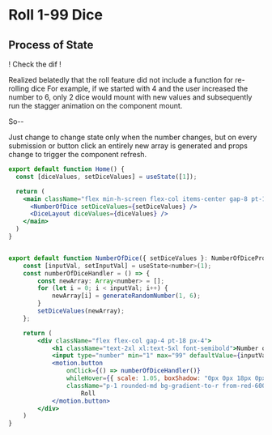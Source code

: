 # Roll 1-99 Dice


## Process of State

! Check the dif !

Realized belatedly that the roll feature did not include a function for re-rolling dice
For example, if we started with 4 and the user increased the number to 6, only 2 dice would mount with new values and subsequently run the stagger animation on the <Die /> component mount.

So--

Just change <NumberOfDice /> to change state only when the number changes, but on every submission or button click an entirely new array is generated and props change to trigger the component refresh.

```jsx
export default function Home() {
  const [diceValues, setDiceValues] = useState([1]);

  return (
    <main className="flex min-h-screen flex-col items-center gap-8 pt-16">
      <NumberOfDice setDiceValues={setDiceValues} />
      <DiceLayout diceValues={diceValues} />
    </main>
  )
}


export default function NumberOfDice({ setDiceValues }: NumberOfDiceProps) {
    const [inputVal, setInputVal] = useState<number>(1);
    const numberOfDiceHandler = () => {
        const newArray: Array<number> = [];
        for (let i = 0; i < inputVal; i++) {
            newArray[i] = generateRandomNumber(1, 6);
        }
        setDiceValues(newArray);
    };

    return (
        <div className="flex flex-col gap-4 pt-18 px-4">
            <h1 className="text-2xl xl:text-5xl font-semibold">Number of Dice</h1>
            <input type="number" min="1" max="99" defaultValue={inputVal} onChange={(e) => setInputVal(e.target.valueAsNumber)} className="border-solid border-2 border-stone-500 p-1" />
            <motion.button 
                onClick={() => numberOfDiceHandler()} 
                whileHover={{ scale: 1.05, boxShadow: "0px 0px 18px 0px #dc2626" }}
                className="p-1 rounded-md bg-gradient-to-r from-red-600 to-amber-500 text-white font-medium">
                    Roll
            </motion.button>
        </div>
    )
}

```
